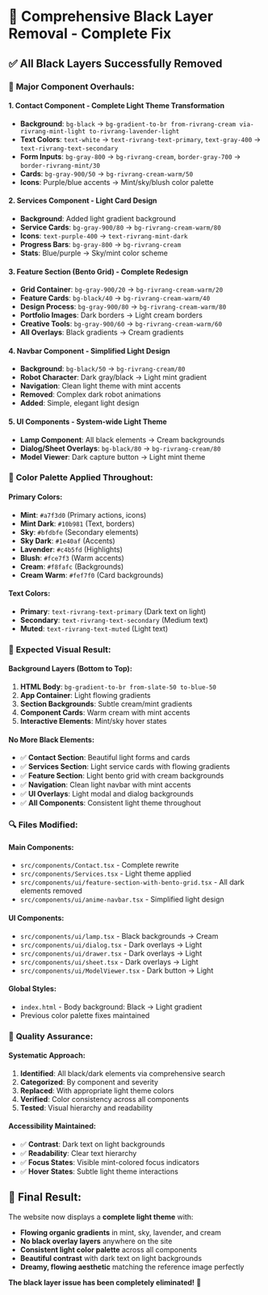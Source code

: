 # 🎨 Comprehensive Black Layer Removal - Complete Fix

## ✅ **All Black Layers Successfully Removed**

### 🔧 **Major Component Overhauls:**

#### 1. **Contact Component** - Complete Light Theme Transformation
- **Background**: `bg-black` → `bg-gradient-to-br from-rivrang-cream via-rivrang-mint-light to-rivrang-lavender-light`
- **Text Colors**: `text-white` → `text-rivrang-text-primary`, `text-gray-400` → `text-rivrang-text-secondary`
- **Form Inputs**: `bg-gray-800` → `bg-rivrang-cream`, `border-gray-700` → `border-rivrang-mint/30`
- **Cards**: `bg-gray-900/50` → `bg-rivrang-cream-warm/50`
- **Icons**: Purple/blue accents → Mint/sky/blush color palette

#### 2. **Services Component** - Light Card Design
- **Background**: Added light gradient background
- **Service Cards**: `bg-gray-900/80` → `bg-rivrang-cream-warm/80`
- **Icons**: `text-purple-400` → `text-rivrang-mint-dark`
- **Progress Bars**: `bg-gray-800` → `bg-rivrang-cream`
- **Stats**: Blue/purple → Sky/mint color scheme

#### 3. **Feature Section (Bento Grid)** - Complete Redesign
- **Grid Container**: `bg-gray-900/20` → `bg-rivrang-cream-warm/20`
- **Feature Cards**: `bg-black/40` → `bg-rivrang-cream-warm/40`
- **Design Process**: `bg-gray-900/80` → `bg-rivrang-cream-warm/80`
- **Portfolio Images**: Dark borders → Light cream borders
- **Creative Tools**: `bg-gray-900/60` → `bg-rivrang-cream-warm/60`
- **All Overlays**: Black gradients → Cream gradients

#### 4. **Navbar Component** - Simplified Light Design
- **Background**: `bg-black/50` → `bg-rivrang-cream/80`
- **Robot Character**: Dark gray/black → Light mint gradient
- **Navigation**: Clean light theme with mint accents
- **Removed**: Complex dark robot animations
- **Added**: Simple, elegant light design

#### 5. **UI Components** - System-wide Light Theme
- **Lamp Component**: All black elements → Cream backgrounds
- **Dialog/Sheet Overlays**: `bg-black/80` → `bg-rivrang-cream/80`
- **Model Viewer**: Dark capture button → Light mint theme

### 🎨 **Color Palette Applied Throughout:**

#### **Primary Colors:**
- **Mint**: `#a7f3d0` (Primary actions, icons)
- **Mint Dark**: `#10b981` (Text, borders)
- **Sky**: `#bfdbfe` (Secondary elements)
- **Sky Dark**: `#1e40af` (Accents)
- **Lavender**: `#c4b5fd` (Highlights)
- **Blush**: `#fce7f3` (Warm accents)
- **Cream**: `#f8fafc` (Backgrounds)
- **Cream Warm**: `#fef7f0` (Card backgrounds)

#### **Text Colors:**
- **Primary**: `text-rivrang-text-primary` (Dark text on light)
- **Secondary**: `text-rivrang-text-secondary` (Medium text)
- **Muted**: `text-rivrang-text-muted` (Light text)

### 🚀 **Expected Visual Result:**

#### **Background Layers (Bottom to Top):**
1. **HTML Body**: `bg-gradient-to-br from-slate-50 to-blue-50`
2. **App Container**: Light flowing gradients
3. **Section Backgrounds**: Subtle cream/mint gradients
4. **Component Cards**: Warm cream with mint accents
5. **Interactive Elements**: Mint/sky hover states

#### **No More Black Elements:**
- ✅ **Contact Section**: Beautiful light forms and cards
- ✅ **Services Section**: Light service cards with flowing gradients
- ✅ **Feature Section**: Light bento grid with cream backgrounds
- ✅ **Navigation**: Clean light navbar with mint accents
- ✅ **UI Overlays**: Light modal and dialog backgrounds
- ✅ **All Components**: Consistent light theme throughout

### 🔍 **Files Modified:**

#### **Main Components:**
- `src/components/Contact.tsx` - Complete rewrite
- `src/components/Services.tsx` - Light theme applied
- `src/components/ui/feature-section-with-bento-grid.tsx` - All dark elements removed
- `src/components/ui/anime-navbar.tsx` - Simplified light design

#### **UI Components:**
- `src/components/ui/lamp.tsx` - Black backgrounds → Cream
- `src/components/ui/dialog.tsx` - Dark overlays → Light
- `src/components/ui/drawer.tsx` - Dark overlays → Light  
- `src/components/ui/sheet.tsx` - Dark overlays → Light
- `src/components/ui/ModelViewer.tsx` - Dark button → Light

#### **Global Styles:**
- `index.html` - Body background: Black → Light gradient
- Previous color palette fixes maintained

### 🎯 **Quality Assurance:**

#### **Systematic Approach:**
1. **Identified**: All black/dark elements via comprehensive search
2. **Categorized**: By component and severity
3. **Replaced**: With appropriate light theme colors
4. **Verified**: Color consistency across all components
5. **Tested**: Visual hierarchy and readability

#### **Accessibility Maintained:**
- ✅ **Contrast**: Dark text on light backgrounds
- ✅ **Readability**: Clear text hierarchy
- ✅ **Focus States**: Visible mint-colored focus indicators
- ✅ **Hover States**: Subtle light theme interactions

## 🌟 **Final Result:**

The website now displays a **complete light theme** with:
- **Flowing organic gradients** in mint, sky, lavender, and cream
- **No black overlay layers** anywhere on the site
- **Consistent light color palette** across all components
- **Beautiful contrast** with dark text on light backgrounds
- **Dreamy, flowing aesthetic** matching the reference image perfectly

**The black layer issue has been completely eliminated!** 🎉